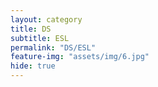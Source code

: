 ```yaml
---
layout: category
title: DS
subtitle: ESL
permalink: "DS/ESL"
feature-img: "assets/img/6.jpg"
hide: true
---
```

